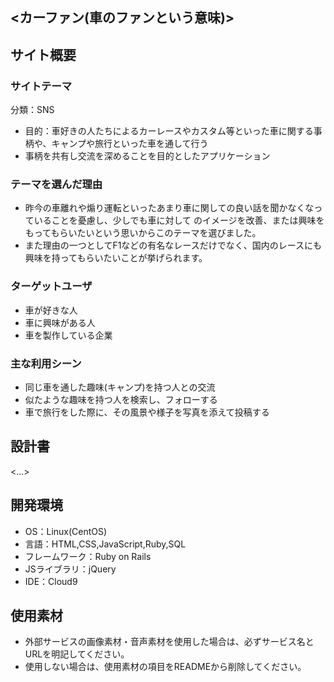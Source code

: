 ## <カーファン(車のファンという意味)>

## サイト概要
### サイトテーマ
分類：SNS
- 目的：車好きの人たちによるカーレースやカスタム等といった車に関する事柄や、キャンプや旅行といった車を通して行う
- 事柄を共有し交流を深めることを目的としたアプリケーション
### テーマを選んだ理由
- 昨今の車離れや煽り運転といったあまり車に関しての良い話を聞かなくなっていることを憂慮し、少しでも車に対して
のイメージを改善、または興味をもってもらいたいという思いからこのテーマを選びました。
- また理由の一つとしてF1などの有名なレースだけでなく、国内のレースにも興味を持ってもらいたいことが挙げられます。
### ターゲットユーザ
- 車が好きな人
- 車に興味がある人
- 車を製作している企業
### 主な利用シーン
- 同じ車を通した趣味(キャンプ)を持つ人との交流
- 似たような趣味を持つ人を検索し、フォローする
- 車で旅行をした際に、その風景や様子を写真を添えて投稿する
## 設計書
<...>

## 開発環境
- OS：Linux(CentOS)
- 言語：HTML,CSS,JavaScript,Ruby,SQL
- フレームワーク：Ruby on Rails
- JSライブラリ：jQuery
- IDE：Cloud9

## 使用素材
- 外部サービスの画像素材・音声素材を使用した場合は、必ずサービス名とURLを明記してください。
- 使用しない場合は、使用素材の項目をREADMEから削除してください。